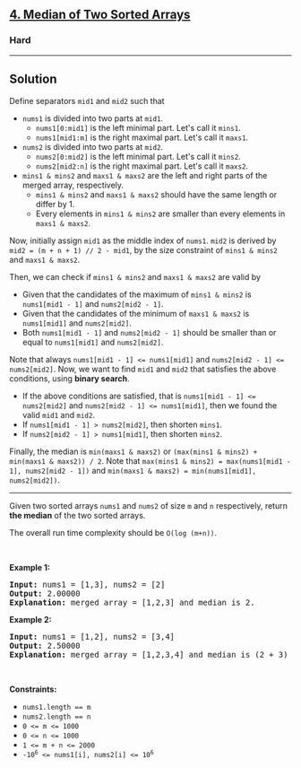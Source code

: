 <h2><a href="https://leetcode.com/problems/median-of-two-sorted-arrays">4. Median of Two Sorted Arrays</a></h2><h3>
Hard</h3><hr>

## Solution

Define separators `mid1` and `mid2` such that

- `nums1` is divided into two parts at `mid1`.
    - `nums1[0:mid1]` is the left minimal part. Let's call it `mins1`.
    - `nums1[mid1:m]` is the right maximal part. Let's call it `maxs1`.
- `nums2` is divided into two parts at `mid2`.
    - `nums2[0:mid2]` is the left minimal part. Let's call it `mins2`.
    - `nums2[mid2:n]` is the right maximal part. Let's call it `maxs2`.
- `mins1 & mins2` and `maxs1 & maxs2` are the left and right parts of the merged array, respectively.
    - `mins1 & mins2` and `maxs1 & maxs2` should have the same length or differ by 1.
    - Every elements in `mins1 & mins2` are smaller than every elements in `maxs1 & maxs2`.

Now, initially assign `mid1` as the middle index of `nums1`.
`mid2` is derived by `mid2 = (m + n + 1) // 2 - mid1`, by the size constraint of `mins1 & mins2` and `maxs1 & maxs2`.

Then, we can check if `mins1 & mins2` and `maxs1 & maxs2` are valid by

- Given that the candidates of the maximum of `mins1 & mins2` is `nums1[mid1 - 1]` and `nums2[mid2 - 1]`.
- Given that the candidates of the minimum of `maxs1 & maxs2` is `nums1[mid1]` and `nums2[mid2]`.
- Both `nums1[mid1 - 1]` and `nums2[mid2 - 1]` should be smaller than or equal to `nums1[mid1]` and `nums2[mid2]`.

Note that always `nums1[mid1 - 1] <= nums1[mid1]` and `nums2[mid2 - 1] <= nums2[mid2]`.
Now, we want to find `mid1` and `mid2` that satisfies the above conditions, using **binary search**.

- If the above conditions are satisfied, that is `nums1[mid1 - 1] <= nums2[mid2]` and `nums2[mid2 - 1] <= nums1[mid1]`,
  then we found the valid `mid1` and `mid2`.
- If `nums1[mid1 - 1] > nums2[mid2]`, then shorten `mins1`.
- If `nums2[mid2 - 1] > nums1[mid1]`, then shorten `mins2`.

Finally, the median is  `min(maxs1 & maxs2)` or `(max(mins1 & mins2) + min(maxs1 & maxs2)) / 2`.
Note that `max(mins1 & mins2) = max(nums1[mid1 - 1], nums2[mid2 - 1])`
and `min(maxs1 & maxs2) = min(nums1[mid1], nums2[mid2])`.

---

<p>Given two sorted arrays <code>nums1</code> and <code>nums2</code> of size <code>m</code> and <code>n</code> respectively, return <strong>the median</strong> of the two sorted arrays.</p>

<p>The overall run time complexity should be <code>O(log (m+n))</code>.</p>

<p>&nbsp;</p>
<p><strong class="example">Example 1:</strong></p>

<pre>
<strong>Input:</strong> nums1 = [1,3], nums2 = [2]
<strong>Output:</strong> 2.00000
<strong>Explanation:</strong> merged array = [1,2,3] and median is 2.
</pre>

<p><strong class="example">Example 2:</strong></p>

<pre>
<strong>Input:</strong> nums1 = [1,2], nums2 = [3,4]
<strong>Output:</strong> 2.50000
<strong>Explanation:</strong> merged array = [1,2,3,4] and median is (2 + 3) / 2 = 2.5.
</pre>

<p>&nbsp;</p>
<p><strong>Constraints:</strong></p>

<ul>
	<li><code>nums1.length == m</code></li>
	<li><code>nums2.length == n</code></li>
	<li><code>0 &lt;= m &lt;= 1000</code></li>
	<li><code>0 &lt;= n &lt;= 1000</code></li>
	<li><code>1 &lt;= m + n &lt;= 2000</code></li>
	<li><code>-10<sup>6</sup> &lt;= nums1[i], nums2[i] &lt;= 10<sup>6</sup></code></li>
</ul>
